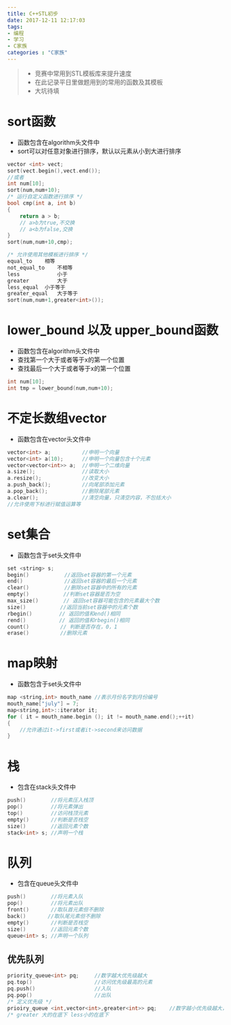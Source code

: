 ```yaml
---
title: C++STL初步
date: 2017-12-11 12:17:03
tags:
- 编程
- 学习
- C家族
categories : "C家族"
---
```


>- 竞赛中常用到STL模板库来提升速度
>- 在此记录平日里做题用到的常用的函数及其模板
>- 大坑待填

<!--more-->

# sort函数
- 函数包含在algorithm头文件中
- sort可以对任意对象进行排序，默认以元素从小到大进行排序
```cpp
vector <int> vect;
sort(vect.begin(),vect.end());
//或者
int num[10];
sort(num,num+10);
/* 运行自定义函数进行排序 */
bool cmp(int a, int b)
{
    return a > b;
    // a>b为true,不交换
    // a<b为false,交换
}
sort(num,num+10,cmp);

/* 允许使用其他模板进行排序 */
equal_to	相等
not_equal_to	不相等
less	        小于  
greater	        大于  
less_equal	小于等于
greater_equal	大于等于
sort(num,num+1,greater<int>());
```

# lower\_bound 以及 upper\_bound函数
- 函数包含在algorithm头文件中
- 查找第一个大于或者等于x的第一个位置
- 查找最后一个大于或者等于x的第一个位置
```cpp
int num[10];
int tmp = lower_bound(num,num+10);
```

# 不定长数组vector
- 函数包含在vector头文件中
```cpp
vector<int> a;          //申明一个向量
vector<int> a(10);      //申明一个向量包含十个元素
vector<vector<int>> a;  //申明一个二维向量
a.size();               //读取大小
a.resize();             //改变大小
a.push_back();          //向尾部添加元素
a.pop_back();           //删除尾部元素
a.clear();              //清空向量，只清空内容，不包括大小
//允许使用下标进行赋值运算等
```

# set集合
- 函数包含于set头文件中
```cpp
set <string> s;
begin()     　　   //返回set容器的第一个元素
end() 　　         //返回set容器的最后一个元素
clear()   　　     //删除set容器中的所有的元素
empty() 　　　     //判断set容器是否为空
max_size()        // 返回set容器可能包含的元素最大个数
size() 　　　     //返回当前set容器中的元素个数
rbegin()　　　　  // 返回的值和end()相同
rend()　　　　    // 返回的值和rbegin()相同
count()          // 判断是否存在，0，1
erase()          //删除元素
```

# map映射
- 函数包含于set头文件中
```cpp
map <string,int> mouth_name //表示月份名字到月份编号
mouth_name["july"] = 7;
map<string,int>::iterator it;
for ( it = mouth_name.begin (); it != mouth_name.end();++it)
{
    //允许通过it->first或者it->second来访问数据
}
```

# 栈
- 包含在stack头文件中
```cpp
push()        //将元素压入栈顶
pop()         //将元素弹出
top()         //访问栈顶元素
empty()       //判断是否栈空
size()        //返回元素个数
stack<int> s; //声明一个栈
```

# 队列
- 包含在queue头文件中
```cpp
push()        //将元素入队
pop()         //将元素出队
front()       //取队首元素但不删除
back()       //取队尾元素但不删除
empty()       //判断是否栈空
size()        //返回元素个数
queue<int> s; //声明一个队列
```
## 优先队列
```cpp
priority_queue<int> pq;     //数字越大优先级越大
pq.top()                    //访问优先级最高的元素
pq.push()                   //入队
pq.pop()                    //出队
/* 定义优先级 */
prioiry_queue <int,vector<int>,greater<int>> pq;    //数字越小优先级越大，最小堆
/* greater 大的在底下 less小的在底下
```
